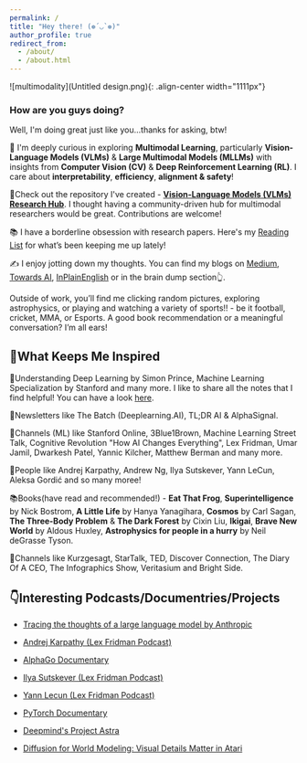 ```yaml
---
permalink: /
title: "Hey there! (❁´◡`❁)"
author_profile: true
redirect_from: 
  - /about/
  - /about.html
---  
```


![multimodality](Untitled design.png){: .align-center width="1111px"}  


### How are you guys doing?
Well, I'm doing great just like you...thanks for asking, btw!

🔭 I'm deeply curious in exploring **Multimodal Learning**, particularly **Vision-Language Models (VLMs)** & **Large Multimodal Models (MLLMs)** with insights from **Computer Vision (CV)** & **Deep Reinforcement Learning (RL)**. I care about **interpretability**, **efficiency**, **alignment & safety**!

📌Check out the repository I've created - [**Vision-Language Models (VLMs) Research Hub**](https://github.com/thubZ09/vision-language-model-hub.git). I thought having a community-driven hub for multimodal researchers would be great. Contributions are welcome!

📚 I have a borderline obsession with research papers. Here's my [Reading List](https://huggingface.co/collections/thubZ9/my-reading-list-677bbae8877a0efbab57392f) for what’s been keeping me up lately!

✍️ I enjoy jotting down my thoughts. You can find my blogs on [Medium](https://medium.com/@thube09), [Towards AI](https://pub.towardsai.net/), [InPlainEnglish](https://plainenglish.io/author/yash-thube) or in the brain dump section👆.

Outside of work, you’ll find me clicking random pictures, exploring astrophysics, or playing and watching a variety of sports!! - be it football, cricket, MMA, or Esports. A good book recommendation or a meaningful conversation? I’m all ears!

## 🤔What Keeps Me Inspired

📖Understanding Deep Learning by Simon Prince, Machine Learning Specialization by Stanford and many more. I like to share all the notes that I find helpful! You can have a look [here](https://github.com/thubZ09/vision-language-model-hub/tree/main/Notes).  

📰Newsletters like The Batch (Deeplearning.AI), TL;DR AI & AlphaSignal. 

🎥Channels (ML) like Stanford Online, 3Blue1Brown, Machine Learning Street Talk, Cognitive Revolution "How AI Changes Everything", Lex Fridman, Umar Jamil, Dwarkesh Patel, Yannic Kilcher, Matthew Berman and many more.  

🌟People like Andrej Karpathy, Andrew Ng, Ilya Sutskever, Yann LeCun, Aleksa Gordić and so many moree!

📚Books(have read and recommended!) - **Eat That Frog**, **Superintelligence** by Nick Bostrom, **A Little Life** by Hanya Yanagihara, **Cosmos** by Carl Sagan, **The Three-Body Problem** & **The Dark Forest** by Cixin Liu, **Ikigai**, **Brave New World** by Aldous Huxley, **Astrophysics for people in a hurry** by Neil deGrasse Tyson. 

🎥Channels like Kurzgesagt, StarTalk, TED, Discover Connection, The Diary Of A CEO, The Infographics Show, Veritasium and Bright Side.  

## 👇Interesting Podcasts/Documentries/Projects
- [Tracing the thoughts of a large language model by Anthropic](https://transformer-circuits.pub/2025/attribution-graphs/biology.html)

- [Andrej Karpathy (Lex Fridman Podcast)](https://youtu.be/cdiD-9MMpb0?si=1PtizFt-uvhkE9o-)

- [AlphaGo Documentary](https://youtu.be/WXuK6gekU1Y?si=DqVB_ogiDWzB_wLA)

- [Ilya Sutskever (Lex Fridman Podcast)](https://youtu.be/13CZPWmke6A?si=A9eFIilC--d4eWWn)

- [Yann Lecun (Lex Fridman Podcast)](https://youtu.be/5t1vTLU7s40?si=jeSK8GB-ffm6yvzY)

- [PyTorch Documentary](https://youtu.be/rgP_LBtaUEc?si=VzII-WzJGbvncgyX)

- [Deepmind's Project Astra](https://deepmind.google/technologies/project-astra/)

- [Diffusion for World Modeling:
Visual Details Matter in Atari](https://diamond-wm.github.io/)




  